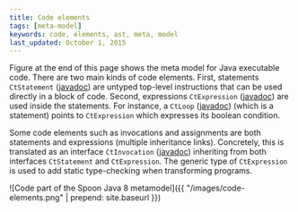 ```yaml
---
title: Code elements
tags: [meta-model]
keywords: code, elements, ast, meta, model
last_updated: October 1, 2015
---
```


Figure at the end of this page shows the meta model for Java executable code. 
There are two main kinds of code elements. 
First, statements `CtStatement` ([javadoc](http://spoon.gforge.inria.fr/mvnsites/spoon-core/apidocs/spoon/reflect/code/CtStatement.html)) 
are untyped top-level instructions that can be used directly in a block of code. 
Second, expressions `CtExpression` ([javadoc](http://spoon.gforge.inria.fr/mvnsites/spoon-core/apidocs/spoon/reflect/code/CtExpression.html)) 
are used inside the statements. For instance, a `CtLoop` ([javadoc](http://spoon.gforge.inria.fr/mvnsites/spoon-core/apidocs/spoon/reflect/code/CtLoop.html)) 
(which is a statement) points to `CtExpression` which expresses its boolean condition.

Some code elements such as invocations and assignments are both statements 
and expressions (multiple inheritance links). Concretely, this is translated as an 
interface `CtInvocation` ([javadoc](http://spoon.gforge.inria.fr/mvnsites/spoon-core/apidocs/spoon/reflect/code/CtInvocation.html)) 
inheriting from both interfaces `CtStatement` and `CtExpression`. 
The generic type of `CtExpression` is used to add static type-checking when transforming programs.

![Code part of the Spoon Java 8 metamodel]({{ "/images/code-elements.png" | prepend: site.baseurl }})